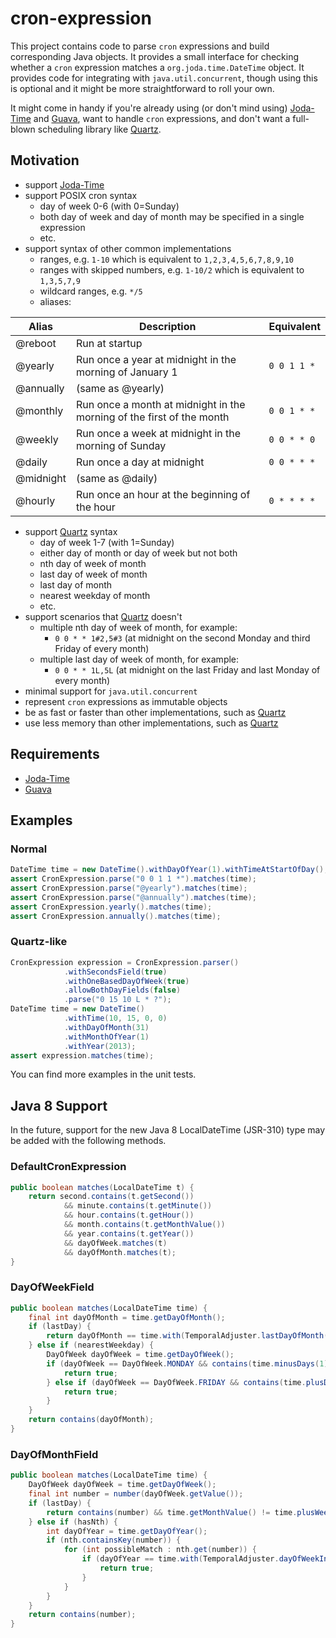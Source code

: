 # cron-expression

This project contains code to parse `cron` expressions and build corresponding Java objects. It provides a small
interface for checking whether a `cron` expression matches a `org.joda.time.DateTime` object. It provides code for
integrating with `java.util.concurrent`, though using this is optional and it might be more straightforward to roll
your own.

It might come in handy if you're already using (or don't mind using) [Joda-Time](http://joda-time.sourceforge.net) and
[Guava](http://code.google.com/p/guava-libraries/), want to handle `cron` expressions, and don't want a full-blown
scheduling library like [Quartz](http://quartz-scheduler.org).

## Motivation

* support [Joda-Time](http://joda-time.sourceforge.net)
* support POSIX cron syntax
    * day of week 0-6 (with 0=Sunday)
    * both day of week and day of month may be specified in a single expression
    * etc.
* support syntax of other common implementations
    * ranges, e.g. `1-10` which is equivalent to `1,2,3,4,5,6,7,8,9,10`
    * ranges with skipped numbers, e.g. `1-10/2` which is equivalent to `1,3,5,7,9`
    * wildcard ranges, e.g. `*/5`
    * aliases:

Alias     | Description                                                           | Equivalent
----------|-----------------------------------------------------------------------|-------------
@reboot   | Run at startup                                                        |
@yearly   | Run once a year at midnight in the morning of January 1               | `0 0 1 1 *`
@annually | (same as @yearly)                                                     |
@monthly  | Run once a month at midnight in the morning of the first of the month | `0 0 1 * *`
@weekly   | Run once a week at midnight in the morning of Sunday                  | `0 0 * * 0`
@daily    | Run once a day at midnight                                            | `0 0 * * *`
@midnight | (same as @daily)                                                      |
@hourly   | Run once an hour at the beginning of the hour                         | `0 * * * *`

* support [Quartz](http://quartz-scheduler.org) syntax
    * day of week 1-7 (with 1=Sunday)
    * either day of month or day of week but not both
    * nth day of week of month
    * last day of week of month
    * last day of month
    * nearest weekday of month
    * etc.
* support scenarios that [Quartz](http://quartz-scheduler.org) doesn't
    * multiple nth day of week of month, for example:
        * `0 0 * * 1#2,5#3` (at midnight on the second Monday and third Friday of every month)
    * multiple last day of week of month, for example:
        * `0 0 * * 1L,5L` (at midnight on the last Friday and last Monday of every month)
* minimal support for `java.util.concurrent`
* represent `cron` expressions as immutable objects
* be as fast or faster than other implementations, such as [Quartz](http://quartz-scheduler.org)
* use less memory than other implementations, such as [Quartz](http://quartz-scheduler.org)

## Requirements

* [Joda-Time](http://joda-time.sourceforge.net)
* [Guava](http://code.google.com/p/guava-libraries/)

## Examples

### Normal

```java
DateTime time = new DateTime().withDayOfYear(1).withTimeAtStartOfDay();
assert CronExpression.parse("0 0 1 1 *").matches(time);
assert CronExpression.parse("@yearly").matches(time);
assert CronExpression.parse("@annually").matches(time);
assert CronExpression.yearly().matches(time);
assert CronExpression.annually().matches(time);
```

### Quartz-like

```java
CronExpression expression = CronExpression.parser()
            .withSecondsField(true)
            .withOneBasedDayOfWeek(true)
            .allowBothDayFields(false)
            .parse("0 15 10 L * ?");
DateTime time = new DateTime()
            .withTime(10, 15, 0, 0)
            .withDayOfMonth(31)
            .withMonthOfYear(1)
            .withYear(2013);
assert expression.matches(time);
```

You can find more examples in the unit tests.

## Java 8 Support

In the future, support for the new Java 8 LocalDateTime (JSR-310) type may be added with the following methods.

### DefaultCronExpression

```java
public boolean matches(LocalDateTime t) {
    return second.contains(t.getSecond())
            && minute.contains(t.getMinute())
            && hour.contains(t.getHour())
            && month.contains(t.getMonthValue())
            && year.contains(t.getYear())
            && dayOfWeek.matches(t)
            && dayOfMonth.matches(t);
}
```

### DayOfWeekField

```java
public boolean matches(LocalDateTime time) {
    final int dayOfMonth = time.getDayOfMonth();
    if (lastDay) {
        return dayOfMonth == time.with(TemporalAdjuster.lastDayOfMonth()).getDayOfMonth();
    } else if (nearestWeekday) {
        DayOfWeek dayOfWeek = time.getDayOfWeek();
        if (dayOfWeek == DayOfWeek.MONDAY && contains(time.minusDays(1).getDayOfMonth())) {
            return true;
        } else if (dayOfWeek == DayOfWeek.FRIDAY && contains(time.plusDays(1).getDayOfMonth())) {
            return true;
        }
    }
    return contains(dayOfMonth);
}
```

### DayOfMonthField

```java
public boolean matches(LocalDateTime time) {
    DayOfWeek dayOfWeek = time.getDayOfWeek();
    final int number = number(dayOfWeek.getValue());
    if (lastDay) {
        return contains(number) && time.getMonthValue() != time.plusWeeks(1).getMonthValue();
    } else if (hasNth) {
        int dayOfYear = time.getDayOfYear();
        if (nth.containsKey(number)) {
            for (int possibleMatch : nth.get(number)) {
                if (dayOfYear == time.with(TemporalAdjuster.dayOfWeekInMonth(possibleMatch, dayOfWeek)).getDayOfYear()) {
                    return true;
                }
            }
        }
    }
    return contains(number);
}
```
